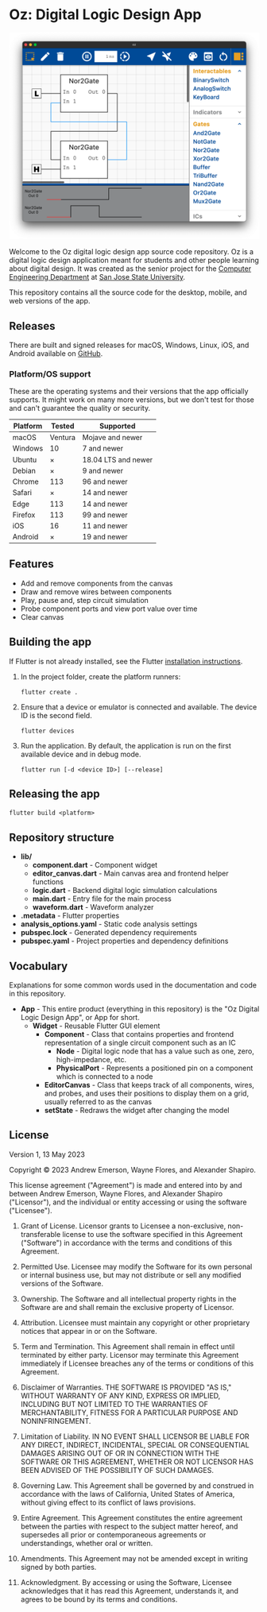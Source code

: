 # Oz: Digital Logic Design App

![](assets/demo.png)

Welcome to the Oz digital logic design app source code repository. Oz is a digital logic design application meant for
students and other people learning about digital design. It was created as the senior project for
the [Computer Engineering Department](https://sjsu.edu/cmpe/index.php) at [San Jose State University](https://sjsu.edu).

This repository contains all the source code for the desktop, mobile, and web versions of the app.

## Releases

There are built and signed releases for macOS, Windows, Linux, iOS, and Android available
on [GitHub](https://github.com/alexanderjshapiro/oz/releases).

### Platform/OS support

These are the operating systems and their versions that the app officially supports. It might work on many more
versions, but we don't test for those and can't guarantee the quality or security.

| Platform | Tested  | Supported           |
|----------|---------|---------------------|
| macOS    | Ventura | Mojave and newer    |
| Windows  | 10      | 7 and newer         |
| Ubuntu   | ×       | 18.04 LTS and newer |
| Debian   | ×       | 9 and newer         |
| Chrome   | 113     | 96 and newer        |
| Safari   | ×       | 14 and newer        |
| Edge     | 113     | 14 and newer        |
| Firefox  | 113     | 99 and newer        |
| iOS      | 16      | 11 and newer        |
| Android  | ×       | 19 and newer        |

## Features

- Add and remove components from the canvas
- Draw and remove wires between components
- Play, pause and, step circuit simulation
- Probe component ports and view port value over time
- Clear canvas

## Building the app

If Flutter is not already installed, see the
Flutter [installation instructions](https://docs.flutter.dev/get-started/install).

1. In the project folder, create the platform runners:
    ```shell
    flutter create .
    ```

2. Ensure that a device or emulator is connected and available. The device ID is the second field.
    ```shell
    flutter devices
    ```

3. Run the application. By default, the application is run on the first available device and in debug mode.
    ```shell
    flutter run [-d <device ID>] [--release]
    ```

## Releasing the app

```shell
flutter build <platform>
```

## Repository structure

- **lib/**
    - **component.dart** - Component widget
    - **editor_canvas.dart** - Main canvas area and frontend helper functions
    - **logic.dart** - Backend digital logic simulation calculations
    - **main.dart** - Entry file for the main process
    - **waveform.dart** - Waveform analyzer
- **.metadata** - Flutter properties
- **analysis_options.yaml** - Static code analysis settings
- **pubspec.lock** - Generated dependency requirements
- **pubspec.yaml** - Project properties and dependency definitions

## Vocabulary

Explanations for some common words used in the documentation and code in this repository.

- **App** - This entire product (everything in this repository) is the "Oz Digital Logic Design App", or App for
  short.
    - **Widget** - Reusable Flutter GUI element
        - **Component** - Class that contains properties and frontend representation of a single circuit component such
          as an IC
            - **Node** - Digital logic node that has a value such as one, zero, high-impedance, etc.
            - **PhysicalPort** - Represents a positioned pin on a component which is connected to a node
        - **EditorCanvas** - Class that keeps track of all components, wires, and probes, and uses their positions to
          display them on a grid, usually referred to as the canvas
        - **setState** - Redraws the widget after changing the model

## License

Version 1, 13 May 2023

Copyright © 2023 Andrew Emerson, Wayne Flores, and Alexander Shapiro.

This license agreement ("Agreement") is made and entered into by and between Andrew Emerson, Wayne Flores, and Alexander
Shapiro ("Licensor"), and the individual or entity accessing or using the software ("Licensee").

1. Grant of License. Licensor grants to Licensee a non-exclusive, non-transferable license to use the software specified
   in this Agreement ("Software") in accordance with the terms and conditions of this Agreement.

2. Permitted Use. Licensee may modify the Software for its own personal or internal business use, but may not distribute
   or sell any modified versions of the Software.

3. Ownership. The Software and all intellectual property rights in the Software are and shall remain the exclusive
   property of Licensor.

4. Attribution. Licensee must maintain any copyright or other proprietary notices that appear in or on the Software.

5. Term and Termination. This Agreement shall remain in effect until terminated by either party. Licensor may terminate
   this Agreement immediately if Licensee breaches any of the terms or conditions of this Agreement.

6. Disclaimer of Warranties. THE SOFTWARE IS PROVIDED "AS IS," WITHOUT WARRANTY OF ANY KIND, EXPRESS OR IMPLIED,
   INCLUDING BUT NOT LIMITED TO THE WARRANTIES OF MERCHANTABILITY, FITNESS FOR A PARTICULAR PURPOSE AND NONINFRINGEMENT.

7. Limitation of Liability. IN NO EVENT SHALL LICENSOR BE LIABLE FOR ANY DIRECT, INDIRECT, INCIDENTAL, SPECIAL OR
   CONSEQUENTIAL DAMAGES ARISING OUT OF OR IN CONNECTION WITH THE SOFTWARE OR THIS AGREEMENT, WHETHER OR NOT LICENSOR
   HAS BEEN ADVISED OF THE POSSIBILITY OF SUCH DAMAGES.

8. Governing Law. This Agreement shall be governed by and construed in accordance with the laws of California, United
   States of America, without giving effect to its conflict of laws provisions.

9. Entire Agreement. This Agreement constitutes the entire agreement between the parties with respect to the subject
   matter hereof, and supersedes all prior or contemporaneous agreements or understandings, whether oral or written.

10. Amendments. This Agreement may not be amended except in writing signed by both parties.

11. Acknowledgment. By accessing or using the Software, Licensee acknowledges that it has read this Agreement,
    understands it, and agrees to be bound by its terms and conditions.


